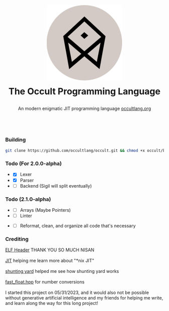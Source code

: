<div align="center" style="display: grid; place-items: center; gap: 10px;">
  <a href="https://occultlang.org/" target="_blank">
    <img src="occult_circle.svg" width="240" alt="Occult Logo">
  </a>
  <h1 style="margin: 5px;">The Occult Programming Language</h1>
  <p align="center">An modern enigmatic JIT programming language <a href="https://occultlang.org" target="_blank">occultlang.org</a></p> <br><br>
</div>

### Building
```bash
git clone https://github.com/occultlang/occult.git && chmod +x occult/build.sh && ./occult/build.sh
```

### Todo (For 2.0.0-alpha)
- - [x] Lexer
- - [x] Parser
- - [ ] Backend (Sigil will split eventually)

### Todo (2.1.0-alpha)
- - [ ] Arrays (Maybe Pointers)
- - [ ] Linter
- - [ ] Reformat, clean, and organize all code that's necessary

  
### Crediting 
[ELF Header](https://wiki.osdev.org/ELF_Tutorial) THANK YOU SO MUCH NISAN <br/><br/>
[JIT](https://solarianprogrammer.com/2018/01/10/writing-minimal-x86-64-jit-compiler-cpp/) helping me learn more about "*nix JIT" <br/><br/>
[shunting yard](https://github.com/kamyu104/LintCode/blob/master/C%2B%2B/convert-expression-to-reverse-polish-notation.cpp) helped me see how shunting yard works <br/><br/>
[fast_float.hpp](https://github.com/fastfloat/fast_float) for number conversions <br/><br/>
I started this project on 05/31/2023, and it would also not be possible without generative artificial intelligence and my friends for helping me write, and learn along the way for this long project!
